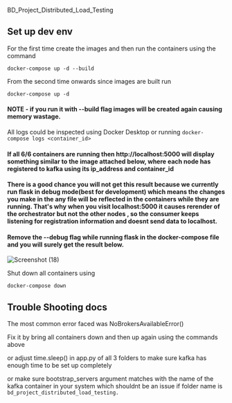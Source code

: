 BD_Project_Distributed_Load_Testing

## Set up dev env

For the first time create the images and then run the containers using the command

`docker-compose up -d --build`

From the second time onwards since images are built run 

`docker-compose up -d`

#### NOTE - if you run it with --build flag images will be created again causing memory wastage.

All logs could be inspected using Docker Desktop or running `docker-compose logs <container_id>`

#### If all 6/6 containers are running then http://localhost:5000 will display something similar to the image attached below, where each node has registered to kafka using its ip_address and container_id

#### There is a good chance you will not get this result because we currently run flask in debug mode(best for development) which means the changes you make in the any file will be reflected in the containers while they are running. That's why when you visit localhost:5000 it causes rerender of the orchestrator but not the other nodes , so the consumer keeps listening for registration information and doesnt send data to localhost.

#### Remove the --debug flag while running flask in the docker-compose file and you will surely get the result below.

![Screenshot (18)](https://github.com/anaghasid/BD_Project_Distributed_Load_Testing/assets/112763290/d42101f2-7a5f-43d4-988c-a5690b89dce1)

Shut down all containers using 

`docker-compose down`

## Trouble Shooting docs

The most common error faced was NoBrokersAvailableError()

Fix it by bring all containers down and then up again using the commands above

or adjust time.sleep() in app.py of all 3 folders to make sure kafka has enough time to be set up completely

or make sure bootstrap_servers argument matches with the name of the kafka container in your system which shouldnt be an issue if folder name is `bd_project_distributed_load_testing.`
